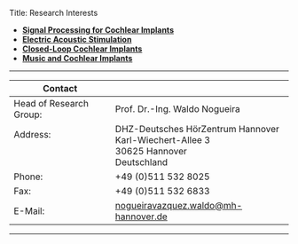 Title: Research Interests

* **[Signal Processing for Cochlear Implants](https://vianna.de/01_workgroups/nogueira/research/signal_processing.html)**
* **[Electric Acoustic Stimulation](https://vianna.de/01_workgroups/nogueira/research/eas.html)**
* **[Closed-Loop Cochlear Implants](https://vianna.de/01_workgroups/nogueira/research/closed-loop.html)** 
* **[Music and Cochlear Implants](https://vianna.de/01_workgroups/nogueira/research/music_and_CI.html)**


---

| Contact                 |                            |
| ------------------------|--------------------------- |
| Head of Research Group:<br>          | Prof. Dr.-Ing. Waldo Nogueira|
| Address: <br><br><br>   | DHZ-Deutsches HörZentrum Hannover<br> Karl-Wiechert-Allee 3 <br> 30625 Hannover <br> Deutschland |
| Phone:                  | +49 (0)511 532 8025 |
| Fax:                    | +49 (0)511 532 6833 |
| E-Mail:                 |<nogueiravazquez.waldo@mh-hannover.de>|


---

